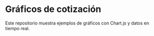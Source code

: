 # Gráficos de cotización

Este repositorio muestra ejemplos de gráficos con Chart.js y datos en tiempo real.
